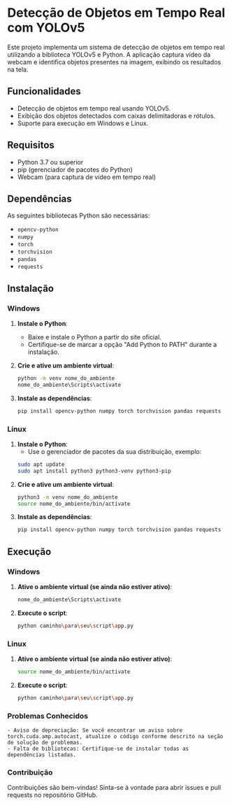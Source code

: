 # Detecção de Objetos em Tempo Real com YOLOv5

Este projeto implementa um sistema de detecção de objetos em tempo real utilizando a biblioteca YOLOv5 e Python. A aplicação captura vídeo da webcam e identifica objetos presentes na imagem, exibindo os resultados na tela.

## Funcionalidades

- Detecção de objetos em tempo real usando YOLOv5.
- Exibição dos objetos detectados com caixas delimitadoras e rótulos.
- Suporte para execução em Windows e Linux.

## Requisitos

- Python 3.7 ou superior
- pip (gerenciador de pacotes do Python)
- Webcam (para captura de vídeo em tempo real)

## Dependências

As seguintes bibliotecas Python são necessárias:

- `opencv-python`
- `numpy`
- `torch`
- `torchvision`
- `pandas`
- `requests`

## Instalação

### Windows

1. **Instale o Python**:
   - Baixe e instale o Python a partir do site oficial.
   - Certifique-se de marcar a opção "Add Python to PATH" durante a instalação.

2. **Crie e ative um ambiente virtual**:
   ```bash
   python -m venv nome_do_ambiente
   nome_do_ambiente\Scripts\activate

3. **Instale as dependências**:
    ```bash
    pip install opencv-python numpy torch torchvision pandas requests

### Linux

1. **Instale o Python**:
    - Use o gerenciador de pacotes da sua distribuição, exemplo:
    ```bash
    sudo apt update
    sudo apt install python3 python3-venv python3-pip

2. **Crie e ative um ambiente virtual**:
    ```bash
    python3 -m venv nome_do_ambiente
    source nome_do_ambiente/bin/activate

3. **Instale as dependências**:
    ```bash
    pip install opencv-python numpy torch torchvision pandas requests

## Execução

### Windows

1. **Ative o ambiente virtual (se ainda não estiver ativo)**:
    ```bash
    nome_do_ambiente\Scripts\activate


2. **Execute o script**:
    ```bash
    python caminho\para\seu\script\app.py

### Linux

1. **Ative o ambiente virtual (se ainda não estiver ativo)**:
    ```bash
    source nome_do_ambiente/bin/activate

2. **Execute o script**:
    ```bash
    python caminho\para\seu\script\app.py

### Problemas Conhecidos

    - Aviso de depreciação: Se você encontrar um aviso sobre torch.cuda.amp.autocast, atualize o código conforme descrito na seção de solução de problemas.
    - Falta de bibliotecas: Certifique-se de instalar todas as dependências listadas.

### Contribuição

Contribuições são bem-vindas! Sinta-se à vontade para abrir issues e pull requests no repositório GitHub.
